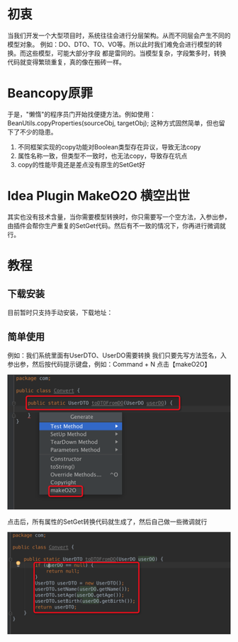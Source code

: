 # 初衷

当我们开发一个大型项目时，系统往往会进行分层架构。从而不同层会产生不同的模型对象。
例如：DO、DTO、TO、VO等。所以此时我们难免会进行模型的转换。而这些模型，可能大部分字段
都是雷同的。当模型复杂，字段繁多时，转换代码就变得繁琐重复，真的像在搬砖一样。

# Beancopy原罪

于是，"懒惰"的程序员门开始找便捷方法。例如使用：
BeanUtils.copyProperties(sourceObj, targetObj);
这种方式固然简单，但也留下了不少的隐患。
1. 不同框架实现的copy功能对Boolean类型存在异议，导致无法copy
2. 属性名称一致，但类型不一致时，也无法copy，导致存在坑点
3. copy的性能毕竟还是差点没有原生的SetGet好

# Idea Plugin MakeO2O 横空出世

其实也没有技术含量，当你需要模型转换时，你只需要写一个空方法，入参出参，
由插件会帮你生产重复的SetGet代码。然后有不一致的情况下，你再进行微调就行。

# 教程

## 下载安装
目前暂时只支持手动安装，下载地址：

## 简单使用
例如：我们系统里面有UserDTO、UserDO需要转换
我们只要先写方法签名，入参出参，然后按代码提示键盘，例如：Command + N
点击【makeO2O】

![step1](doc/step1.png)

点击后，所有属性的SetGet转换代码就生成了，然后自己做一些微调就行

![step1](doc/step2.png)


